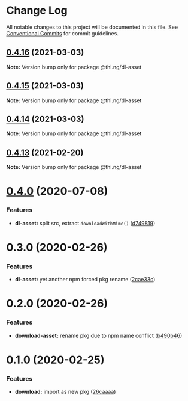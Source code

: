 # Change Log

All notable changes to this project will be documented in this file.
See [Conventional Commits](https://conventionalcommits.org) for commit guidelines.

## [0.4.16](https://github.com/thi-ng/umbrella/compare/@thi.ng/dl-asset@0.4.15...@thi.ng/dl-asset@0.4.16) (2021-03-03)

**Note:** Version bump only for package @thi.ng/dl-asset





## [0.4.15](https://github.com/thi-ng/umbrella/compare/@thi.ng/dl-asset@0.4.14...@thi.ng/dl-asset@0.4.15) (2021-03-03)

**Note:** Version bump only for package @thi.ng/dl-asset





## [0.4.14](https://github.com/thi-ng/umbrella/compare/@thi.ng/dl-asset@0.4.13...@thi.ng/dl-asset@0.4.14) (2021-03-03)

**Note:** Version bump only for package @thi.ng/dl-asset





## [0.4.13](https://github.com/thi-ng/umbrella/compare/@thi.ng/dl-asset@0.4.12...@thi.ng/dl-asset@0.4.13) (2021-02-20)

**Note:** Version bump only for package @thi.ng/dl-asset





# [0.4.0](https://github.com/thi-ng/umbrella/compare/@thi.ng/dl-asset@0.3.14...@thi.ng/dl-asset@0.4.0) (2020-07-08)


### Features

* **dl-asset:** split src, extract `downloadWithMime()` ([d749819](https://github.com/thi-ng/umbrella/commit/d74981963ce4bfbfe3465c71085995173826329c))





# 0.3.0 (2020-02-26)


### Features

* **dl-asset:** yet another npm forced pkg rename ([2cae33c](https://github.com/thi-ng/umbrella/commit/2cae33cabd379b3d449079edfc255d9cf56c34a5))





# 0.2.0 (2020-02-26)


### Features

* **download-asset:** rename pkg due to npm name conflict ([b490b46](https://github.com/thi-ng/umbrella/commit/b490b46994333103f653514c96531637d903202d))





# 0.1.0 (2020-02-25)


### Features

* **download:** import as new pkg ([26caaaa](https://github.com/thi-ng/umbrella/commit/26caaaadf6c3f7b6bb83e8a4160a91b7e2db8714))
